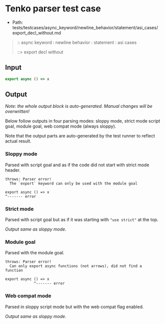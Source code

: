 # Tenko parser test case

- Path: tests/testcases/async_keyword/newline_behavior/statement/asi_cases/export_decl_without.md

> :: async keyword : newline behavior : statement : asi cases
>
> ::> export decl without

## Input

`````js
export async () => x
`````

## Output

_Note: the whole output block is auto-generated. Manual changes will be overwritten!_

Below follow outputs in four parsing modes: sloppy mode, strict mode script goal, module goal, web compat mode (always sloppy).

Note that the output parts are auto-generated by the test runner to reflect actual result.

### Sloppy mode

Parsed with script goal and as if the code did not start with strict mode header.

`````
throws: Parser error!
  The `export` keyword can only be used with the module goal

export async () => x
^------- error
`````

### Strict mode

Parsed with script goal but as if it was starting with `"use strict"` at the top.

_Output same as sloppy mode._

### Module goal

Parsed with the module goal.

`````
throws: Parser error!
  Can only export async functions (not arrows), did not find a function

export async () => x
             ^------- error
`````


### Web compat mode

Parsed in sloppy script mode but with the web compat flag enabled.

_Output same as sloppy mode._
